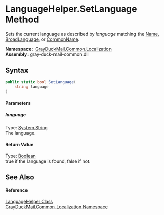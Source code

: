LanguageHelper.SetLanguage Method
=================================
Sets the current language as described by *language* matching the [Name][1], [BroadLanguage][2], or [CommonName][3].

  **Namespace:**  [GrayDuckMail.Common.Localization][4]  
  **Assembly:** gray-duck-mail-common.dll

Syntax
------

```csharp
public static bool SetLanguage(
	string language
)
```

#### Parameters

##### *language*
Type: [System.String][5]  
 The language.

#### Return Value
Type: [Boolean][6]  
true if the language is found, false if not. 

See Also
--------

#### Reference
[LanguageHelper Class][7]  
[GrayDuckMail.Common.Localization Namespace][4]  

[1]: ../Language/Name.md
[2]: ../Language/BroadLanguage.md
[3]: ../Language/CommonName.md
[4]: ../README.md
[5]: https://docs.microsoft.com/dotnet/api/system.string
[6]: https://docs.microsoft.com/dotnet/api/system.boolean
[7]: README.md